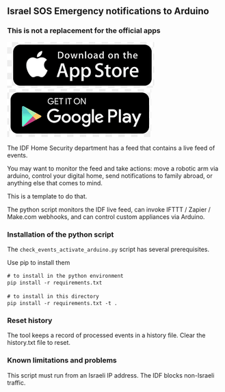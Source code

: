 ## Israel SOS Emergency notifications to Arduino
### This is not a replacement for the official apps
[![App for iOS](media/apple-app.png)](http://bit.ly/Oref_App_iOS)
[![App for Android](media/android-app.png)](http://bit.ly/Oref_App_Android)

The IDF Home Security department has a feed that contains a live feed of events.

You may want to monitor the feed and take actions: move a robotic arm via arduino, control your digital home, send notifications to family abroad, or anything else that comes to mind. 

This is a template to do that. 

The python script monitors the IDF live feed, can invoke IFTTT / Zapier / Make.com webhooks, and can control custom appliances via Arduino.  

### Installation of the python script
The `check_events_activate_arduino.py` script has several prerequisites. 

Use pip to install them 

    # to install in the python environment
    pip install -r requirements.txt
    
    # to install in this directory
    pip install -r requirements.txt -t .

### Reset history
The tool keeps a record of processed events in a history file. Clear the history.txt file to reset. 
### Known limitations and problems
This script must run from an Israeli IP address. The IDF blocks non-Israeli traffic. 